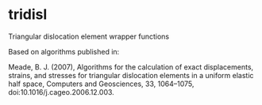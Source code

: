 # tridisl
Triangular dislocation element wrapper functions

Based on algorithms published in:

Meade, B. J. (2007), Algorithms for the calculation of exact displacements, strains, and stresses for triangular dislocation elements in a uniform elastic half space, Computers and Geosciences, 33, 1064–1075, doi:10.1016/j.cageo.2006.12.003.
